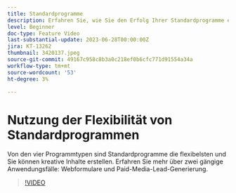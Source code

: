 ```yaml
---
title: Standardprogramme
description: Erfahren Sie, wie Sie den Erfolg Ihrer Standardprogramme erstellen und messen können.
level: Beginner
doc-type: Feature Video
last-substantial-update: 2023-06-28T00:00:00Z
jira: KT-13262
thumbnail: 3420137.jpeg
source-git-commit: 49167c958c8b3a0c218ef0b6cfc771d91554a34a
workflow-type: tm+mt
source-wordcount: '53'
ht-degree: 3%

---
```



# Nutzung der Flexibilität von Standardprogrammen


Von den vier Programmtypen sind Standardprogramme die flexibelsten und Sie können kreative Inhalte erstellen.
Erfahren Sie mehr über zwei gängige Anwendungsfälle: Webformulare und Paid-Media-Lead-Generierung.

>[!VIDEO](https://video.tv.adobe.com/v/3420137?learn=on)
